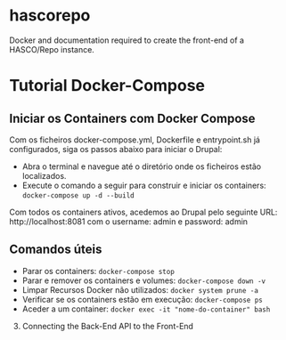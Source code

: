 # hascorepo
Docker and documentation required to create the front-end of a HASCO/Repo instance.

# Tutorial Docker-Compose

## Iniciar os Containers com Docker Compose

Com os ficheiros docker-compose.yml, Dockerfile e entrypoint.sh já configurados, siga os passos abaixo para iniciar o Drupal:
- Abra o terminal e navegue até o diretório onde os ficheiros estão localizados.
- Execute o comando a seguir para construir e iniciar os containers: ``` docker-compose up -d --build ```

Com todos os containers ativos, acedemos ao Drupal pelo seguinte URL: http://localhost:8081 com o username: admin e password: admin

## Comandos úteis

- Parar os containers: ``` docker-compose stop ```
- Parar e remover os containers e volumes: ``` docker-compose down -v ```
- Limpar Recursos Docker não utilizados: ``` docker system prune -a ```
- Verificar se os containers estão em execução: ``` docker-compose ps ```
- Aceder a um container: ``` docker exec -it "nome-do-container" bash ```


3. Connecting the Back-End API to the Front-End


